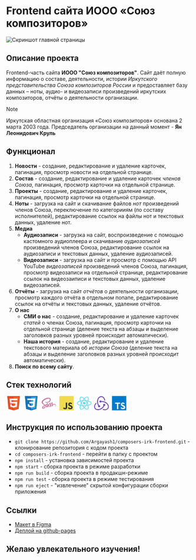 # Frontend cайта ИООО «Союз композиторов»

![Скриншот главной страницы](https://github.com/Argayash1/Argayash1/assets/113699485/c978f330-e386-496d-b3be-ec9c803eb1e3)

## Описание проекта

Frontend-часть сайта **ИООО "Союз композиторов"**. Сайт даёт полную информацию о составе, деятельности, истории _Иркутского представительства Союза композиторов России_ и предоставляет базу данных – ноты, аудио- и видеозаписи произведений иркутских композиторов, отчёты о деятельности организации.

> [!NOTE]
> Иркутская областная организация «Союз композиторов» основана 2 марта 2003 года. Председатель организации на данный момент - **Ян Леонидович Круль**

## Функционал

1. **Новости** - создание, редактирование и удаление карточек, пагинация, просмотр новости на отдельной странице.
2. **Состав** - создание, редактирование и удаление карточек _членов Союза_, пагинация, просмотр карточки на отдельной странице.
3. **Проекты** - создание, редактирование и удаление карточек, пагинация, просмотр карточки на отдельной странице.
4. **Ноты** - загрузка на сайт и скачивание файлов _нот_ произведений членов Союза, переключение по категорииям (по составу исполнителей), редактирование ссылок на файлы нот и текстовых данных, удаление нот.
5. **Медиа**
   - **Аудиозаписи** - загрузка на сайт, воспроизведение с помощью кастомного аудиоплеера и скачивание _аудиозаписей_ произведений членов Союза, редактирование ссылок на аудиозаписи и текстовых данных, удаление аудиозаписей.
   - **Видеозаписи** - загрузка на сайт и просмотр с помощью API YouTube _видеозаписей_ произведений членов Союза, пагинация, просмотр видеозаписи на отдельной странице, редактирование ссылок на видеозаиписи и текстовых данных, удаление видеозаписей.
6. **Отчёты** - загрузка на сайт _отчётов_ о деятельности организации, просмотр каждого отчёта в отдельном попапе, редактирование ссылок на отчёты и текстовых данных, удаление отчётов.
7. **О нас**
   - **СМИ о нас** - создание, редактирование и удаление карточек _статей_ о членах Союза, пагинация, просмотр карточки на отдельной странице (деление текста на абзацы и выделение заголовков разных уровней происходит автоматически).
   - **Наша история** - создание, редактирование и удаление текстового материала об _истории Союза_ (деление текста на абзацы и выделение заголовков разных уровней происходит автоматически).
8. **Поиск по всему сайту**.

## Стек технологий

<div>
  <img src="https://github.com/devicons/devicon/blob/master/icons/html5/html5-original.svg" title="html5" alt="html5" width="40" height="40"/>&nbsp
  <img src="https://github.com/devicons/devicon/blob/master/icons/css3/css3-original.svg" title="css" alt="css" width="40" height="40"/>&nbsp
  <img src="https://github.com/devicons/devicon/blob/master/icons/sass/sass-original.svg" title="sass" alt="sass" width="40" height="40"/>&nbsp
    <img src="https://github.com/devicons/devicon/blob/master/icons/javascript/javascript-original.svg" title="javascript" alt="javascript" width="40" height="40"/>&nbsp
  <img src="https://github.com/devicons/devicon/blob/master/icons/react/react-original.svg" title="reactjs" alt="reactjs" width="40" height="40"/>&nbsp
  <img src="https://github.com/devicons/devicon/blob/master/icons/redux/redux-original.svg" title="redux/rtk" alt="redux" width="40" height="40"/>&nbsp
  <img src="https://github.com/devicons/devicon/blob/master/icons/typescript/typescript-original.svg" title="typescript" alt="typescript" width="40" height="40"/>&nbsp
</div>

## Инструкция по использованию проекта

- `git clone https://github.com/Argayash1/composers-irk-frontend.git` - клонирование репозитория с кодом проекта
- `cd composers-irk-frontend` - перейти в папку с проектом
- `npm install` - установка зависимостей проекта
- `npm start` - сборка проекта в режиме разработки
- `npm run build` - сборка проекта в продакшн-режиме
- `npm run test` - сборка проекта в режиме тестирования
- `npm run eject` - "извлечение" скрытой конфигурации сборки приложения

## Ссылки

- [Макет в Figma](https://www.figma.com/file/Mh5fPABdGx3KJpSu3pRVI1/Union-of-Composers?type=design&node-id=119-989&mode=design&t=lcbL98jXENfMpgFE-0)
- [Деплой на github-pages](https://argayash1.github.io/composers-irk-frontend/)

## Желаю увлекательного изучения!
